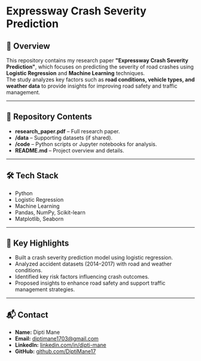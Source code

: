 # Expressway Crash Severity Prediction  

## 📖 Overview  
This repository contains my research paper **"Expressway Crash Severity Prediction"**, which focuses on predicting the severity of road crashes using **Logistic Regression** and **Machine Learning** techniques.  
The study analyzes key factors such as **road conditions, vehicle types, and weather data** to provide insights for improving road safety and traffic management.  

---

## 📂 Repository Contents  
- **research_paper.pdf** – Full research paper.  
- **/data** – Supporting datasets (if shared).  
- **/code** – Python scripts or Jupyter notebooks for analysis.  
- **README.md** – Project overview and details.  

---

## 🛠️ Tech Stack  
- Python  
- Logistic Regression  
- Machine Learning  
- Pandas, NumPy, Scikit-learn  
- Matplotlib, Seaborn  

---

## 🔑 Key Highlights  
- Built a crash severity prediction model using logistic regression.  
- Analyzed accident datasets (2014–2017) with road and weather conditions.  
- Identified key risk factors influencing crash outcomes.  
- Proposed insights to enhance road safety and support traffic management strategies.  

---

## 📬 Contact  
- **Name:** Dipti Mane  
- **Email:** diptimane1703@gmail.com  
- **LinkedIn:** [linkedin.com/in/dipti-mane](https://www.linkedin.com/in/dipti-mane)  
- **GitHub:** [github.com/DiptiMane17](https://github.com/DiptiMane17)  


